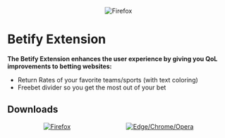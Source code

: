 <p align="center">
  <img src="https://github.com/user-attachments/assets/d7638e4d-2b0f-4993-a088-5049ea83e599" alt="Firefox">
</p>

# Betify Extension
**The Betify Extension enhances the user experience by giving you QoL improvements to betting websites:**
- Return Rates of your favorite teams/sports (with text coloring)
- Freebet divider so you get the most out of your bet

## Downloads
<p align="center">
  <a href="https://diogocoutoooo.github.io/betify.xpi"><img src="https://github.com/user-attachments/assets/84da499b-3a93-43c5-809b-245cc04ceca8" alt="Firefox"></a>
  &nbsp;&nbsp;&nbsp;&nbsp;&nbsp;&nbsp;&nbsp;&nbsp;&nbsp;&nbsp;&nbsp;&nbsp;&nbsp;&nbsp;&nbsp;&nbsp;&nbsp;&nbsp;&nbsp;&nbsp;&nbsp;&nbsp;&nbsp;&nbsp;&nbsp;&nbsp;&nbsp;&nbsp;&nbsp;&nbsp; <!-- Espaço -->
  <a href="https://github.com/DiogoCoutoooo/Betify/archive/refs/heads/main.zip"><img src="https://github.com/user-attachments/assets/0e21a30e-cb55-41e4-a531-de19215ea5c1" alt="Edge/Chrome/Opera"></a>
</p>
